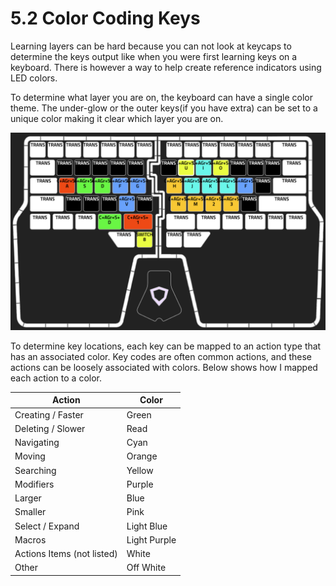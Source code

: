 # 5.2 Color Coding Keys



Learning layers can be hard because you can not look at keycaps to determine the keys output like when you were first learning keys on a keyboard. There is however a way to help create reference indicators using LED colors.&#x20;

To determine what layer you are on, the keyboard can have a single color theme. The under-glow or the outer keys(if you have extra) can be set to a unique color making it clear which layer you are on.&#x20;

![The under-glow and outer keys have a unique white theme.](<../.gitbook/assets/Screen Shot 2022-03-13 at 11.27.29 AM.png>)

To determine key locations, each key can be mapped to an action type that has an associated color. Key codes are often common actions, and these actions can be loosely associated with colors. Below shows how I mapped each action to a color.

| Action                     | Color        |
| -------------------------- | ------------ |
| Creating / Faster          | Green        |
| Deleting / Slower          | Read         |
| Navigating                 | Cyan         |
| Moving                     | Orange       |
| Searching                  | Yellow       |
| Modifiers                  | Purple       |
| Larger                     | Blue         |
| Smaller                    | Pink         |
| Select / Expand            | Light Blue   |
| Macros                     | Light Purple |
| Actions Items (not listed) | White        |
| Other                      | Off White    |
